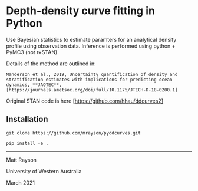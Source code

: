 # Depth-density curve fitting in Python

Use Bayesian statistics to estimate paramters for an analytical density profile
using observation data. Inference is performed using python + PyMC3 (not r+STAN).

Details of the method are outlined in:

    Manderson et al., 2019, Uncertainty quantification of density and stratification estimates with implications for predicting ocean dynamics, **JAOTEC**,
    [https://journals.ametsoc.org/doi/full/10.1175/JTECH-D-18-0200.1]

Original STAN code is here [https://github.com/hhau/ddcurves2]

## Installation

`git clone https://github.com/mrayson/pyddcurves.git`

`pip install -e .`

---

Matt Rayson

University of Western Australia

March 2021

